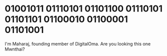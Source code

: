 # 01001011 01110101 01101100 01110101 01101101 01100010 01100001 01101001 
I'm Maharaj, founding member of DigitalOma. Are you looking this one Mwnthai?
